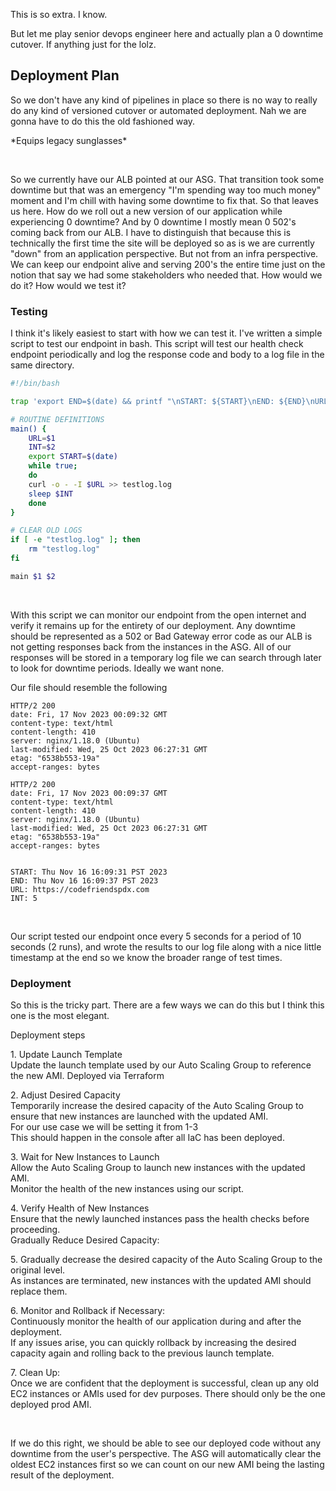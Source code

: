 This is so extra. I know.

But let me play senior devops engineer here and actually plan a 0 downtime cutover. If anything just for the lolz.

## Deployment Plan

So we don't have any kind of pipelines in place so there is no way to really do any kind of versioned cutover or automated deployment. Nah we are gonna have to do this the old fashioned way.

\*Equips legacy sunglasses\*

&nbsp;

So we currently have our ALB pointed at our ASG. That transition took some downtime but that was an emergency "I'm spending way too much money" moment and I'm chill with having some downtime to fix that. So that leaves us here. How do we roll out a new version of our application while experiencing 0 downtime? And by 0 downtime I mostly mean 0 502's coming back from our ALB. I have to distinguish that because this is technically the first time the site will be deployed so as is we are currently "down" from an application perspective. But not from an infra perspective. We can keep our endpoint alive and serving 200's the entire time just on the notion that say we had some stakeholders who needed that. How would we do it? How would we test it?

### Testing

I think it's likely easiest to start with how we can test it. I've written a simple script to test our endpoint in bash. This script will test our health check endpoint periodically and log the response code and body to a log file in the same directory.

```bash
#!/bin/bash

trap 'export END=$(date) && printf "\nSTART: ${START}\nEND: ${END}\nURL: ${URL}\nINT: ${INT}" >> testlog.log' EXIT

# ROUTINE DEFINITIONS
main() {
    URL=$1
    INT=$2
    export START=$(date)
    while true;
    do
    curl -o - -I $URL >> testlog.log
    sleep $INT
    done
}

# CLEAR OLD LOGS
if [ -e "testlog.log" ]; then
    rm "testlog.log"
fi

main $1 $2
```

&nbsp;

With this script we can monitor our endpoint from the open internet and verify it remains up for the entirety of our deployment. Any downtime should be represented as a 502 or Bad Gateway error code as our ALB is not getting responses back from the instances in the ASG. All of our responses will be stored in a temporary log file we can search through later to look for downtime periods. Ideally we want none.

Our file should resemble the following

```plaintext
HTTP/2 200 
date: Fri, 17 Nov 2023 00:09:32 GMT
content-type: text/html
content-length: 410
server: nginx/1.18.0 (Ubuntu)
last-modified: Wed, 25 Oct 2023 06:27:31 GMT
etag: "6538b553-19a"
accept-ranges: bytes

HTTP/2 200 
date: Fri, 17 Nov 2023 00:09:37 GMT
content-type: text/html
content-length: 410
server: nginx/1.18.0 (Ubuntu)
last-modified: Wed, 25 Oct 2023 06:27:31 GMT
etag: "6538b553-19a"
accept-ranges: bytes


START: Thu Nov 16 16:09:31 PST 2023
END: Thu Nov 16 16:09:37 PST 2023
URL: https://codefriendspdx.com
INT: 5
```

&nbsp;

Our script tested our endpoint once every 5 seconds for a period of 10 seconds (2 runs), and wrote the results to our log file along with a nice little timestamp at the end so we know the broader range of test times.

### Deployment

So this is the tricky part. There are a few ways we can do this but I think this one is the most elegant.

Deployment steps

1\. Update Launch Template  
Update the launch template used by our Auto Scaling Group to reference the new AMI. Deployed via Terraform

2\. Adjust Desired Capacity  
Temporarily increase the desired capacity of the Auto Scaling Group to ensure that new instances are launched with the updated AMI.  
For our use case we will be setting it from 1-3  
This should happen in the console after all IaC has been deployed.

3\. Wait for New Instances to Launch  
Allow the Auto Scaling Group to launch new instances with the updated AMI.  
Monitor the health of the new instances using our script.

4\. Verify Health of New Instances  
Ensure that the newly launched instances pass the health checks before proceeding.  
Gradually Reduce Desired Capacity:

5\. Gradually decrease the desired capacity of the Auto Scaling Group to the original level.  
As instances are terminated, new instances with the updated AMI should replace them.

6\. Monitor and Rollback if Necessary:  
Continuously monitor the health of our application during and after the deployment.  
If any issues arise, you can quickly rollback by increasing the desired capacity again and rolling back to the previous launch template.

7\. Clean Up:  
Once we are confident that the deployment is successful, clean up any old EC2 instances or AMIs used for dev purposes. There should only be the one deployed prod AMI.

&nbsp;

If we do this right, we should be able to see our deployed code without any downtime from the user's perspective. The ASG will automatically clear the oldest EC2 instances first so we can count on our new AMI being the lasting result of the deployment.
